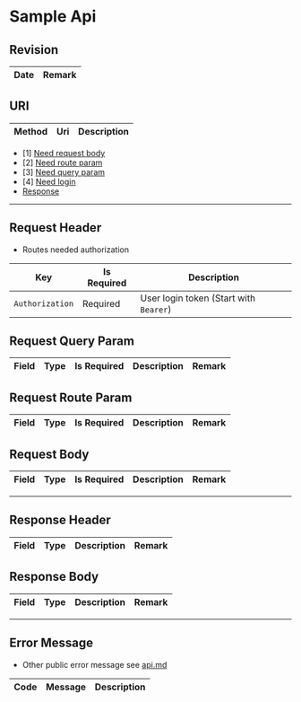 # Sample Api

## Revision

|Date|Remark|
|--|--|

## URI

|Method|Uri|Description|
|--|--|--|

+ [1] [Need request body](https://github.com/Aoi-hosizora/Biji_BackEnd/blob/master/docs/note.md#request-body)
+ [2] [Need route param](https://github.com/Aoi-hosizora/Biji_BackEnd/blob/master/docs/note.md#request-route-param)
+ [3] [Need query param](https://github.com/Aoi-hosizora/Biji_BackEnd/blob/master/docs/note.md#request-query-param)
+ [4] [Need login](https://github.com/Aoi-hosizora/Biji_BackEnd/blob/master/docs/note.md#request-header)
+ [Response](https://github.com/Aoi-hosizora/Biji_BackEnd/blob/master/docs/note.md#response-header)

---

## Request Header

+ Routes needed authorization

|Key|Is Required|Description|
|--|--|--|
|`Authorization`|Required|User login token (Start with `Bearer`)|

## Request Query Param

|Field|Type|Is Required|Description|Remark|
|--|--|--|--|--|

## Request Route Param

|Field|Type|Is Required|Description|Remark|
|--|--|--|--|--|

## Request Body

|Field|Type|Is Required|Description|Remark|
|--|--|--|--|--|

---

## Response Header

|Field|Type|Description|Remark|
|--|--|--|--|

## Response Body

|Field|Type|Description|Remark|
|--|--|--|--|


---

## Error Message

+ Other public error message see [api.md](https://github.com/Aoi-hosizora/Biji_BackEnd/blob/master/docs/api.md)

|Code|Message|Description|
|--|--|--|

